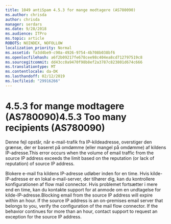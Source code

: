 ```yaml
---
title: 1049 antiSpam 4.5.3 for mange modtagere (AS780090)
ms.author: chrisda
author: chrisda
manager: serdars
ms.date: 9/28/2018
ms.audience: ITPro
ms.topic: article
ROBOTS: NOINDEX, NOFOLLOW
localization_priority: Normal
ms.assetid: fa3d4be9-c90a-4926-9754-4b708b038bf6
ms.openlocfilehash: a6f2b09217fe678cee98c404ea8cd712797519c8
ms.sourcegitcommit: dd43cc0a9470f98b8ef2a3787c823801d674c666
ms.translationtype: MT
ms.contentlocale: da-DK
ms.lasthandoff: 02/12/2019
ms.locfileid: "29916266"
---
```

# <a name="453-too-many-recipients-as780090"></a><span data-ttu-id="3b14c-102">4.5.3 for mange modtagere (AS780090)</span><span class="sxs-lookup"><span data-stu-id="3b14c-102">4.5.3 Too many recipients (AS780090)</span></span>

<span data-ttu-id="3b14c-103">Denne fejl opstår, når e-mail-trafik fra IP-kildeadresse, overstiger den grænse, der er baseret på omdømme (eller mangel på omdømme) af kildens IP-adresse.</span><span class="sxs-lookup"><span data-stu-id="3b14c-103">This error occurs when the volume of email traffic from the source IP address exceeds the limit based on the reputation (or lack of reputation) of source IP address.</span></span>
  
<span data-ttu-id="3b14c-p101">Blokere e-mail fra kildens IP-adresse udløber inden for en time. Hvis kilde-IP-adresse er en lokal e-mail-server, der tilhører dig, kan du kontrollere konfigurationen af flow mail connector. Hvis problemet fortsætter i mere end en time, kan du kontakte support for at anmode om en undtagelse for kilde-IP-adresse.</span><span class="sxs-lookup"><span data-stu-id="3b14c-p101">Blocking email from the source IP address will expire within an hour. If the source IP address is an on-premises email server that belongs to you, verify the configuration of the mail flow connector. If the behavior continues for more than an hour, contact support to request an exception for the source IP address.</span></span>
  

